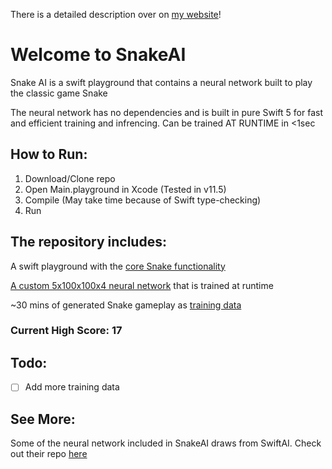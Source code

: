 There is a detailed description over on [my website](https://blake-bollinger.com/2020/05/26/building-a-neural-network-to-play-snake/)!

# Welcome to SnakeAI

Snake AI is a swift playground that contains a neural network built to play the classic game Snake

The neural network has no dependencies and is built in pure Swift 5 for fast and efficient training and infrencing. Can be trained AT RUNTIME in <1sec

## How to Run:

1. Download/Clone repo
2. Open Main.playground in Xcode (Tested in v11.5)
3. Compile (May take time because of Swift type-checking)
4. Run

## The repository includes:

A swift playground with the [core Snake functionality](/Main.playground/Sources/Snake%20Game)

[A custom 5x100x100x4 neural network](/Main.playground/Sources/Neural%20Network) that is trained at runtime

\~30 mins of generated Snake gameplay as [training data](/Main.playground/Sources/Neural%20Network/TrainingData.swift)

### Current High Score: 17

## Todo:

- [ ] Add more training data

## See More:

Some of the neural network included in SnakeAI draws from SwiftAI. Check out their repo [here](https://github.com/Swift-AI/Swift-AI)
